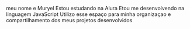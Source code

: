 meu nome e Muryel 
Estou estudando na Alura
Etou me desenvolvendo na linguagem JavaScript
Utilizo esse espaço para minha organizaçao e compartilhamento dos meus projetos desenvolvidos
